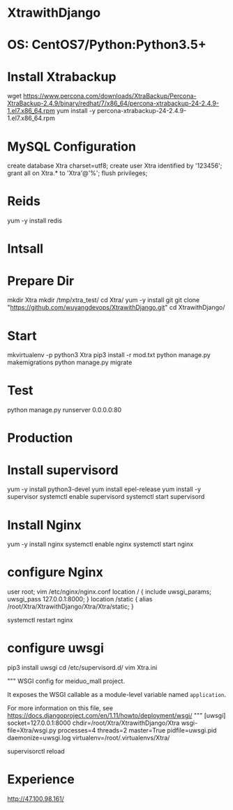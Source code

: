 # XtrawithDjango
# OS: CentOS7/Python:Python3.5+

# Install Xtrabackup
wget https://www.percona.com/downloads/XtraBackup/Percona-XtraBackup-2.4.9/binary/redhat/7/x86_64/percona-xtrabackup-24-2.4.9-1.el7.x86_64.rpm
yum install -y percona-xtrabackup-24-2.4.9-1.el7.x86_64.rpm

# MySQL Configuration
create database Xtra charset=utf8;
create user Xtra identified by '123456';
grant all on Xtra.* to 'Xtra'@'%';
flush privileges;

# Reids
yum -y install redis

# Intsall
# Prepare Dir
mkdir Xtra
mkdir /tmp/xtra_test/
cd Xtra/
yum -y install git
git clone "https://github.com/wuyangdevops/XtrawithDjango.git"
cd XtrawithDjango/

# Start
mkvirtualenv -p python3 Xtra
pip3 install -r mod.txt
python manage.py makemigrations
python manage.py migrate

# Test
python manage.py runserver 0.0.0.0:80

# Production
# Install supervisord
yum -y install python3-devel
yum install epel-release
yum install -y supervisor
systemctl enable supervisord
systemctl start supervisord

# Install Nginx 
yum -y install nginx
systemctl enable nginx
systemctl start nginx

# configure Nginx
user root;
vim /etc/nginx/nginx.conf
        location / {
                include uwsgi_params;
                uwsgi_pass 127.0.0.1:8000;
        }
        location /static {
         alias /root/Xtra/XtrawithDjango/Xtra/Xtra/static;
       }

systemctl restart nginx

# configure uwsgi
pip3 install uwsgi
cd /etc/supervisord.d/
vim Xtra.ini

"""
WSGI config for meiduo_mall project.

It exposes the WSGI callable as a module-level variable named ``application``.

For more information on this file, see
https://docs.djangoproject.com/en/1.11/howto/deployment/wsgi/
"""
[uwsgi]
socket=127.0.0.1:8000
chdir=/root/Xtra/XtrawithDjango/Xtra
wsgi-file=Xtra/wsgi.py
processes=4
threads=2
master=True
pidfile=uwsgi.pid
daemonize=uwsgi.log
virtualenv=/root/.virtualenvs/Xtra/

supervisorctl reload

# Experience
http://47.100.98.161/







